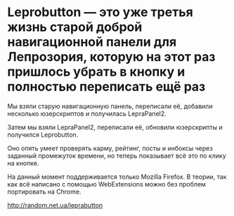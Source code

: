 # Leprobutton — это уже третья жизнь старой доброй навигационной панели для Лепрозория, которую на этот раз пришлось убрать в кнопку и полностью переписать ещё раз

Мы взяли старую навигационную панель, переписали её, добавили несколько юзерскриптов и получилась LepraPanel2.

Затем мы взяли LepraPanel2, переписали её, обновили юзерскрипты и получился Leprobutton.

Оно опять умеет проверять карму, рейтинг, посты и инбоксы через заданный промежуток времени, но теперь показывает всё это по клику на кнопке.

На данный момент поддерживается только Mozilla Firefox. В теории, так как всё написано с помощью WebExtensions можно без проблем портировать на Chrome.

http://random.net.ua/leprabutton